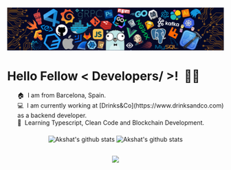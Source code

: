 <p align="center"><img src="https://raw.githubusercontent.com/KevinPatel04/KevinPatel04/master/header.png"></p>

<h1>Hello Fellow < Developers/ >!&nbsp;&nbsp;👋🏼</h1>

<ul style="list-style:none; margin-bottom:20px;">
    <li>🏠&nbsp;&nbsp;I am from Barcelona, Spain.</li>
    <li>💻&nbsp;&nbsp;I am currently working at [Drinks&Co](https://www.drinksandco.com) as a backend developer.</li>
    <li>🌱&nbsp;&nbsp;Learning Typescript, Clean Code and Blockchain Development.</li>
</ul>

<p align="center">
  <img align="center" alt="Akshat's github stats" src="https://github-readme-stats.vercel.app/api?username=vaanngs&show_icons=true&theme=tokyonight" />
  <img align="center" alt="Akshat's github stats" src="https://github-readme-streak-stats.herokuapp.com/?user=vaanngs&theme=tokyonight" />
</p>

<p align="center" style="margin-top:30px;clear:both;">
    <a href="https://linkedin.com/in/vaangs">
        <img src="https://img.shields.io/badge/-LINKEDIN-0077B5?style=for-the-badge&logo=Linkedin&logoColor=white"/>
    </a>
</p>